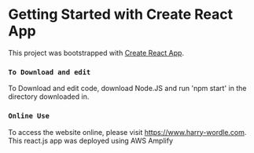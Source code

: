 # Getting Started with Create React App

This project was bootstrapped with [Create React App](https://github.com/facebook/create-react-app).

### `To Download and edit`

To Download and edit code, download Node.JS and run 'npm start' in the directory downloaded in.

### `Online Use`

To access the website online, please visit https://www.harry-wordle.com. This react.js app was deployed using AWS Amplify
